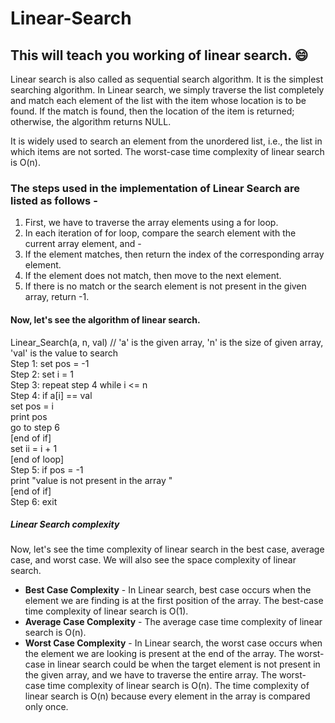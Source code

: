 # Linear-Search
## This will teach you working of linear search. 😄
Linear search is also called as sequential search algorithm. It is the simplest searching algorithm. In Linear search, we simply traverse the list completely and match each element of the list with the item whose location is to be found. If the match is found, then the location of the item is returned; otherwise, the algorithm returns NULL.

It is widely used to search an element from the unordered list, i.e., the list in which items are not sorted. The worst-case time complexity of linear search is O(n).

### The steps used in the implementation of Linear Search are listed as follows -
1. First, we have to traverse the array elements using a for loop.
2. In each iteration of for loop, compare the search element with the current array element, and -
3. If the element matches, then return the index of the corresponding array element.
4. If the element does not match, then move to the next element.
5. If there is no match or the search element is not present in the given array, return -1.

#### Now, let's see the algorithm of linear search.
Linear_Search(a, n, val) // 'a' is the given array, 'n' is the size of given array, 'val' is the value to search  
Step 1: set pos = -1  
Step 2: set i = 1  
Step 3: repeat step 4 while i <= n  
Step 4: if a[i] == val  
set pos = i  
print pos  
go to step 6  
[end of if]  
set ii = i + 1  
[end of loop]  
Step 5: if pos = -1  
print "value is not present in the array "  
[end of if]  
Step 6: exit  

##### Linear Search complexity
Now, let's see the time complexity of linear search in the best case, average case, and worst case. We will also see the space complexity of linear search.
- **Best Case Complexity** - 
In Linear search, best case occurs when the element we are finding is at the first position of the array. The best-case time complexity of linear search is O(1).
- **Average Case Complexity** - 
The average case time complexity of linear search is O(n).
- **Worst Case Complexity** - 
In Linear search, the worst case occurs when the element we are looking is present at the end of the array. The worst-case in linear search could be when the target element is not present in the given array, and we have to traverse the entire array. The worst-case time complexity of linear search is O(n).
The time complexity of linear search is O(n) because every element in the array is compared only once.

